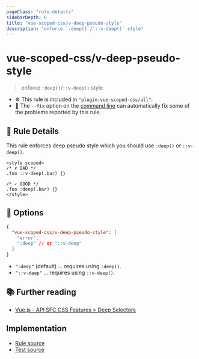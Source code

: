 ```yaml
---
pageClass: "rule-details"
sidebarDepth: 0
title: "vue-scoped-css/v-deep-pseudo-style"
description: "enforce `:deep()`/`::v-deep()` style"
---
```

# vue-scoped-css/v-deep-pseudo-style

> enforce `:deep()`/`::v-deep()` style

- :gear: This rule is included in `"plugin:vue-scoped-css/all"`.
- :wrench: The `--fix` option on the [command line](https://eslint.org/docs/user-guide/command-line-interface#fixing-problems) can automatically fix some of the problems reported by this rule.

## :book: Rule Details

This rule enforces deep pseudo style which you should use `:deep()` or `::v-deep()`.

<eslint-code-block fix :rules="{'vue-scoped-css/v-deep-pseudo-style': ['error']}">

```vue
<style scoped>
/* ✗ BAD */
.foo ::v-deep(.bar) {}

/* ✓ GOOD */
.foo :deep(.bar) {}
</style>
```

</eslint-code-block>

## :wrench: Options

```json
{
  "vue-scoped-css/v-deep-pseudo-style": [
    "error",
    ":deep" // or "::v-deep"
  ]
}
```

- `":deep"` (default) ... requires using `:deep()`.
- `"::v-deep"` ... requires using `::v-deep()`.

## :books: Further reading

- [Vue.js - API SFC CSS Features > Deep Selectors](https://vuejs.org/api/sfc-css-features.html#deep-selectors)

## Implementation

- [Rule source](https://github.com/future-architect/eslint-plugin-vue-scoped-css/blob/master/lib/rules/v-deep-pseudo-style.ts)
- [Test source](https://github.com/future-architect/eslint-plugin-vue-scoped-css/blob/master/tests/lib/rules/v-deep-pseudo-style.js)

